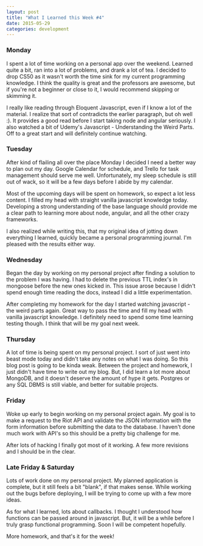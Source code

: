 ```yaml
---
layout: post
title: "What I Learned this Week #4"
date: 2015-05-29
categories: development
---
```


### Monday
I spent a lot of time working on a personal app over the weekend. Learned quite
a bit, ran into a lot of problems, and drank a lot of tea. I decided to drop
CS50 as it wasn't worth the time sink for my current programming knowledge. I
think the quality is great and the professors are awesome, but if you're not a
beginner or close to it, I would recommend skipping or skimming it.

I really like reading through Eloquent Javascript, even if I know a lot of the
material. I realize that sort of contradicts the earlier paragraph, but oh well :).
It provides a good read before I start taking node and angular seriously. I
also watched a bit of Udemy's Javascript - Understanding the Weird Parts.
Off to a great start and will definitely continue watching.

### Tuesday
After kind of flailing all over the place Monday I decided I need a better way
to plan out my day. Google Calendar for schedule, and Trello for task management
should serve me well. Unfortunately, my sleep schedule is still out of wack, so
it will be a few days before I abide by my calendar.

Most of the upcoming days will be spent on homework, so expect a lot less content.
I filled my head with straight vanilla javascript knowledge today. Developing
a strong understanding of the base language should provide me a clear path
to learning more about node, angular, and all the other crazy frameworks.

I also realized while writing this, that my original idea of jotting down everything
I learned, quickly became a personal programming journal. I'm pleased with the
results either way.

### Wednesday
Began the day by working on my personal project after finding a solution to
the problem I was having. I had to delete the previous TTL index's in mongoose
before the new ones kicked in. This issue arose because I didn't spend enough
time reading the docs, instead I did a little experimentation.

After completing my homework for the day I started watching javascript - the weird
parts again. Great way to pass the time and fill my head with vanilla javascript
knowledge. I definitely need to spend some time learning testing though. I think
that will be my goal next week.

### Thursday
A lot of time is being spent on my personal project. I sort of just went into
beast mode today and didn't take any notes on what I was doing. So this blog
post is going to be kinda weak. Between the project and homework, I just didn't
have time to write out my blog. But, I did learn a lot more about MongoDB, and
it doesn't deserve the amount of hype it gets. Postgres or any SQL DBMS is still
viable, and better for suitable projects.

### Friday
Woke up early to begin working on my personal project again. My goal is to make
a request to the Riot API and validate the JSON information with the form information
before submitting the data to the database. I haven't done much work with API's
so this should be a pretty big challenge for me.

After lots of hacking I finally got most of it working. A few more revisions and
I should be in the clear.

### Late Friday & Saturday
Lots of work done on my personal project. My planned application is complete,
but it still feels a bit "blank", if that makes sense. While working out the bugs
before deploying, I will be trying to come up with a few more ideas.

As for what I learned, lots about callbacks. I thought I understood how functions
can be passed around in javascript. But, it will be a while before I truly
grasp functional programming. Soon I will be competent hopefully.

More homework, and that's it for the week!
